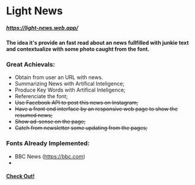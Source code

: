 # Light News
##### https://light-news.web.app/
#### The idea it's provide an fast read about an news fullfilled with junkie text and contextualize with some photo caught from the font.
 
 
### Great Achievals:
-  Obtain from user an URL with news.
-  Summarizing News with Artifical Inteligence;
-  Produce Key Words with Artifical Inteligence;
-  Referenciate the font;
-  <del> Use Facebook API to post this news on Instagram;<del> 
-  <del> Have a front end interface by an responsive web page to show the resumed news;<del>  
-  <del> Show ad-sense on the page;<del>  
-  <del> Catch from newsletter some updating from the pages;<del>  

 



### Fonts Already Implemented:
- BBC News (https://bbc.com)
- 


#### [Check Out!](https://light-news.web.app/) 

